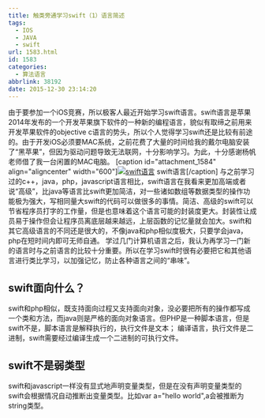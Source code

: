 ```yaml
---
title: 触类旁通学习swift（1）语言简述
tags:
  - IOS
  - JAVA
  - swift
url: 1583.html
id: 1583
categories:
  - 算法语言
abbrlink: 38192
date: 2015-12-30 23:14:20
---
```


由于要参加一个iOS竞赛，所以极客人最近开始学习swift语言。swift语言是苹果2014年发布的一个开发苹果旗下软件的一种新的编程语言，貌似有取缔之前用来开发苹果软件的objective c语言的势头，所以个人觉得学习swift还是比较有前途的。由于开发iOS必须要MAC系统，之前花费了大量的时间给我的戴尔电脑安装了“黑苹果”，但因为驱动问题导致无法联网，十分影响学习。为此，十分感谢杨帆老师借了我一台闲置的MAC电脑。 \[caption id="attachment_1584" align="aligncenter" width="600"\][![swift语言](http://wangbaiyuan.cn/wp-content/uploads/2015/12/wangbaiyuan.cn_2015-12-30_23-16-42.png)](http://wangbaiyuan.cn/wp-content/uploads/2015/12/wangbaiyuan.cn_2015-12-30_23-16-42.png) swift语言\[/caption\] 与之前学习过的c++，java，php，javascript语言相比，swift语言在我看来更加高端或者说“高级”，比java等语言比swift更加简洁，对一些诸如数组等数据类型的操作功能极为强大，写相同量大swift的代码可以做很多的事情。简洁、高级的swift可以节省程序员打字的工作量，但是也意味着这个语言可能的封装度更大。封装性让成员易于操作但会让程序员离底层越来越远，上层函数的记忆量就会加大。swift和其它高级语言的不同还是很大的，不像java和php相似度极大，只要学会java，php在短时间内即可无师自通。 学过几门计算机语言之后，我认为再学习一门新的语言时与之前语言的比较十分重要。所以在学习swift时很有必要把它和其他语言进行类比学习，以加强记忆，防止各种语言之间的“串味”。

swift面向什么？
----------

swift和php相似，既支持面向过程又支持面向对象，没必要把所有的操作都写成一个类和方法，而java则是严格的面向对象语言。但PHP是一种脚本语言，但是swift不是，脚本语言是解释执行的，执行文件是文本； 编译语言，执行文件是二进制，swift需要经过编译生成一个二进制的可执行文件。

swift不是弱类型
----------

swift和javascript一样没有显式地声明变量类型，但是在没有声明变量类型的swift会根据情况自动推断出变量类型。比如var a="hello world",a会被推断为string类型。